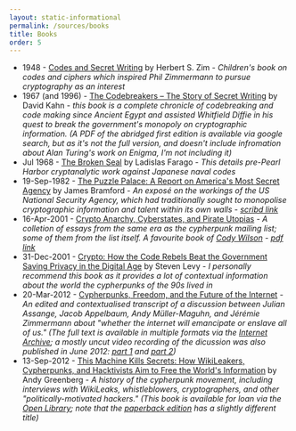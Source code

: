 ```yaml
---
layout: static-informational
permalink: /sources/books
title: Books
order: 5
---
```


* 1948 - [Codes and Secret Writing](https://www.goodreads.com/book/show/1113675.Codes_and_Secret_Writing) by Herbert S. Zim - _Children's book on codes and ciphers which inspired Phil Zimmermann to pursue cryptography as an interest_
* 1967 (and 1996) - [The Codebreakers – The Story of Secret Writing](https://en.wikipedia.org/wiki/The_Codebreakers) by David Kahn - _this book is a complete chronicle of codebreaking and code making since Ancient Egypt and assisted Whitfield Diffie in his quest to break the government's monopoly on cryptographic information. (A PDF of the abridged first edition is available via google search, but as it's not the full version, and doesn't include infromation about Alan Turing's work on Enigma, I'm not including it)_
* Jul 1968 - [The Broken Seal](https://www.goodreads.com/book/show/2225948.The_Broken_Seal) by Ladislas Farago - _This details pre-Pearl Harbor cryptanalytic work against Japanese naval codes_
* 19-Sep-1982 - [The Puzzle Palace: A Report on America's Most Secret Agency](https://en.wikipedia.org/wiki/The_Puzzle_Palace) by James Bramford - _An exposé on the workings of the US National Security Agency, which had traditionally sought to monopolise cryptographic information and talent within its own walls_ - _[scribd link](https://www.scribd.com/doc/57791980/The-Puzzle-Palace)_
* 16-Apr-2001 - [Crypto Anarchy, Cyberstates, and Pirate Utopias](https://mitpress.mit.edu/books/crypto-anarchy-cyberstates-and-pirate-utopias) - _A colletion of essays from the same era as the cypherpunk mailing list; some of them from the list itself. A favourite book of [Cody Wilson](people/cody-wilson)_ - _[pdf link](https://monoskop.org/images/4/42/Ludlow_Peter_Crypto_Anarchy_Cyberstates_and_Pirate_Utopias.pdf)_
* 31-Dec-2001 - [Crypto: How the Code Rebels Beat the Government Saving Privacy in the Digital Age](https://en.wikipedia.org/wiki/Crypto:_How_the_Code_Rebels_Beat_the_Government%E2%80%94Saving_Privacy_in_the_Digital_Age) by Steven Levy - _I personally recommend this book as it provides a lot of contextual information about the world the cypherpunks of the 90s lived in_
* 20-Mar-2012 - [Cypherpunks, Freedom, and the Future of the Internet](http://www.orbooks.com/catalog/cypherpunks/) - _An edited and contextualised transcript of a discussion between Julian Assange, Jacob Appelbaum, Andy Müller-Maguhn, and Jérémie Zimmermann about "whether the internet will emancipate or enslave all of us." (The full text is available in multiple formats via the [Internet Archive](https://archive.org/details/pdfy-ekVVZgGOThtG6fXb); a mostly uncut video recording of the dicussion was also published in June 2012: [part 1](https://youtu.be/i85fX9-sKYo) and [part 2](https://youtu.be/FPebAr7ST-E))_
* 13-Sep-2012 - [This Machine Kills Secrets: How WikiLeakers, Cypherpunks, and Hacktivists Aim to Free the World's Information]() by Andy Greenberg - _A history of the cypherpunk movement, including interviews with WikiLeaks, whistleblowers, cryptographers, and other "politically-motivated hackers." (This book is available for loan via the [Open Library](https://openlibrary.org/books/OL25198339M/This_machine_kills_secrets); note that the [paperback edition](https://www.goodreads.com/book/show/18114151-this-machine-kills-secrets) has a slightly different title)_
